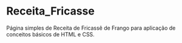 # Receita_Fricasse
Página simples de Receita de Fricassê de Frango para aplicação de conceitos básicos de HTML e CSS.
